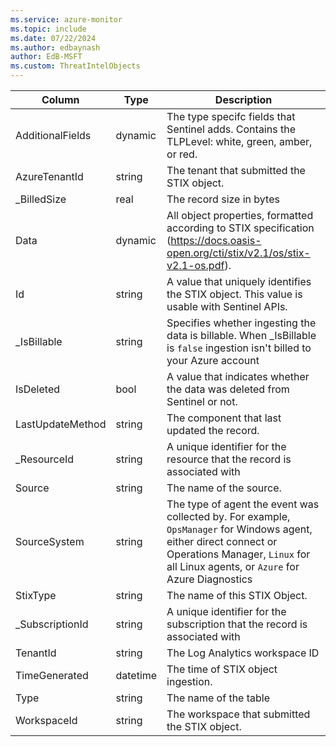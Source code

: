 ```yaml
---
ms.service: azure-monitor
ms.topic: include
ms.date: 07/22/2024
ms.author: edbaynash
author: EdB-MSFT
ms.custom: ThreatIntelObjects
---
```



| Column | Type | Description |
|---|---|---|
| AdditionalFields | dynamic | The type specifc fields that Sentinel adds. Contains the TLPLevel: white, green, amber, or red. |
| AzureTenantId | string | The tenant that submitted the STIX object. |
| _BilledSize | real | The record size in bytes |
| Data | dynamic | All object properties, formatted according to STIX specification (https://docs.oasis-open.org/cti/stix/v2.1/os/stix-v2.1-os.pdf). |
| Id | string | A value that uniquely identifies the STIX object. This value is usable with Sentinel APIs. |
| _IsBillable | string | Specifies whether ingesting the data is billable. When _IsBillable is `false` ingestion isn't billed to your Azure account |
| IsDeleted | bool | A value that indicates whether the data was deleted from Sentinel or not. |
| LastUpdateMethod | string | The component that last updated the record. |
| _ResourceId | string | A unique identifier for the resource that the record is associated with |
| Source | string | The name of the source. |
| SourceSystem | string | The type of agent the event was collected by. For example, `OpsManager` for Windows agent, either direct connect or Operations Manager, `Linux` for all Linux agents, or `Azure` for Azure Diagnostics |
| StixType | string | The name of this STIX Object. |
| _SubscriptionId | string | A unique identifier for the subscription that the record is associated with |
| TenantId | string | The Log Analytics workspace ID |
| TimeGenerated | datetime | The time of STIX object ingestion. |
| Type | string | The name of the table |
| WorkspaceId | string | The workspace that submitted the STIX object. |
